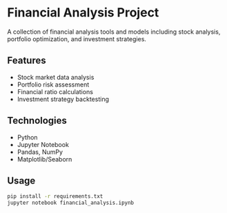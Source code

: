 # Financial Analysis Project

A collection of financial analysis tools and models including stock analysis, portfolio optimization, and investment strategies.

## Features
- Stock market data analysis
- Portfolio risk assessment  
- Financial ratio calculations
- Investment strategy backtesting

## Technologies
- Python
- Jupyter Notebook
- Pandas, NumPy
- Matplotlib/Seaborn

## Usage
```bash
pip install -r requirements.txt
jupyter notebook financial_analysis.ipynb

